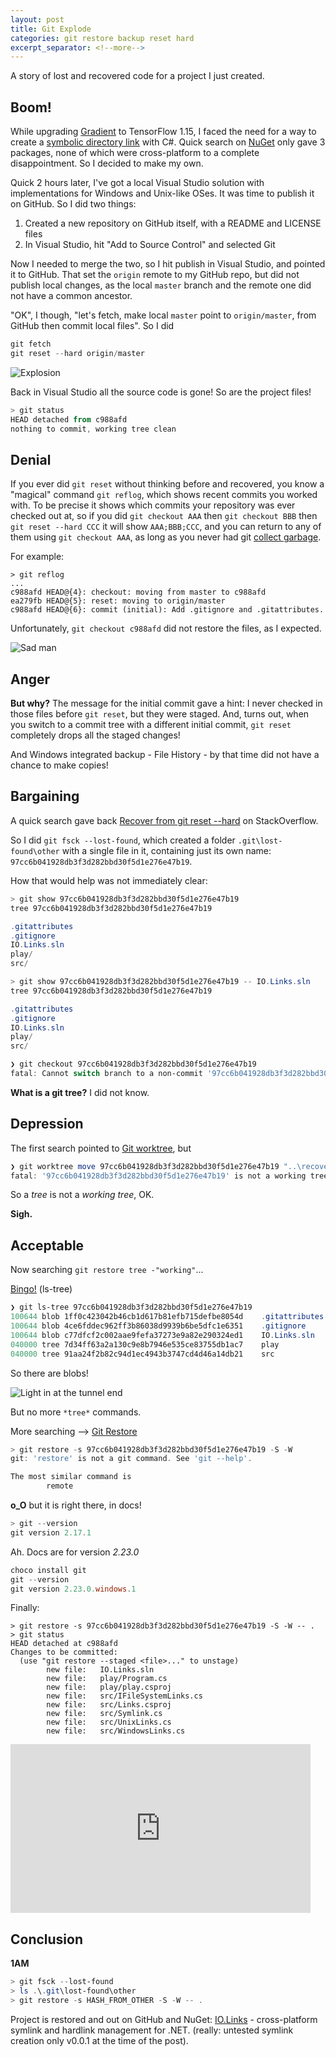 ```yaml
---
layout: post
title: Git Explode
categories: git restore backup reset hard
excerpt_separator: <!--more--> 
---
```


A story of lost and recovered code for a project I just created.

<!--more-->

## Boom!

While upgrading [Gradient](https://losttech.software/gradient.html) to TensorFlow 1.15,
I faced the need for a way to create a
[symbolic directory link](https://en.wikipedia.org/wiki/Symbolic_link) with C#.
Quick search on [NuGet](https://nuget.org) only gave 3 packages, none of which were
cross-platform to a complete disappointment. So I decided to make my own.

Quick 2 hours later, I've got a local Visual Studio solution with implementations
for Windows and Unix-like OSes. It was time to publish it on GitHub. So I did two things:

1. Created a new repository on GitHub itself, with a README and LICENSE files
1. In Visual Studio, hit "Add to Source Control" and selected Git

Now I needed to merge the two, so I hit publish in Visual Studio, and pointed it to GitHub.
That set the `origin` remote to my GitHub repo, but did not publish local changes,
as the local `master` branch and the remote one did not have a common ancestor.

"OK", I though, "let's fetch, make local `master` point to `origin/master`, from GitHub
then commit local files". So I did

```PowerShell
git fetch
git reset --hard origin/master
```

![Explosion](/images/Explosion.jpg)

Back in Visual Studio all the source code is gone! So are the project files!

```PowerShell
> git status
HEAD detached from c988afd
nothing to commit, working tree clean
```

## Denial

If you ever did `git reset` without thinking before and recovered, you know a "magical"
command `git reflog`, which shows recent commits you worked with. To be precise it
shows which commits your repository was ever checked out at, so if you did
`git checkout AAA` then `git checkout BBB` then `git reset --hard CCC` it will show `AAA;BBB;CCC`,
and you can return to any of them using `git checkout AAA`, as long as you never had
git [collect garbage](https://git-scm.com/docs/git-gc).

For example:

```git
> git reflog
...
c988afd HEAD@{4}: checkout: moving from master to c988afd
ea279fb HEAD@{5}: reset: moving to origin/master
c988afd HEAD@{6}: commit (initial): Add .gitignore and .gitattributes.
```

Unfortunately, `git checkout c988afd` did not restore the files, as I expected.

![Sad man](/images/Sad.jpg)

## Anger

**But why?** The message for the initial commit gave a hint: I never checked in those files
before `git reset`, but they were staged. And, turns out, when you switch to a commit tree
with a different initial commit, `git reset` completely drops all the staged changes!

And Windows integrated backup - File History - by that time did not have a chance to make copies!

## Bargaining

A quick search gave back
[Recover from git reset --hard](https://stackoverflow.com/questions/5788037/recover-from-git-reset-hard)
on StackOverflow.

So I did `git fsck --lost-found`, which created a folder `.git\lost-found\other`
with a single file in it, containing just its own name: `97cc6b041928db3f3d282bbd30f5d1e276e47b19`.

How that would help was not immediately clear:

```PowerShell
> git show 97cc6b041928db3f3d282bbd30f5d1e276e47b19
tree 97cc6b041928db3f3d282bbd30f5d1e276e47b19

.gitattributes
.gitignore
IO.Links.sln
play/
src/

> git show 97cc6b041928db3f3d282bbd30f5d1e276e47b19 -- IO.Links.sln
tree 97cc6b041928db3f3d282bbd30f5d1e276e47b19

.gitattributes
.gitignore
IO.Links.sln
play/
src/

❯ git checkout 97cc6b041928db3f3d282bbd30f5d1e276e47b19
fatal: Cannot switch branch to a non-commit '97cc6b041928db3f3d282bbd30f5d1e276e47b19'
```

**What is a git tree?** I did not know.

## Depression

The first search pointed to
[Git worktree](https://www.git-scm.com/docs/git-worktree), but

```PowerShell
❯ git worktree move 97cc6b041928db3f3d282bbd30f5d1e276e47b19 "..\recover"
fatal: '97cc6b041928db3f3d282bbd30f5d1e276e47b19' is not a working tree
```

So a *tree* is not a *working tree*, OK.

**Sigh.**

## Acceptable

Now searching `git restore tree -"working"`...

[Bingo!](https://git-scm.com/docs/git-ls-tree) (ls-tree)

```PowerShell
❯ git ls-tree 97cc6b041928db3f3d282bbd30f5d1e276e47b19
100644 blob 1ff0c423042b46cb1d617b81efb715defbe8054d    .gitattributes
100644 blob 4ce6fddec962ff3b86038d9939b6be5dfc1e6351    .gitignore
100644 blob c77dfcf2c002aae9fefa37273e9a82e290324ed1    IO.Links.sln
040000 tree 7d34ff63a2a130c9e8b7946e535ce83755db1ac7    play
040000 tree 91aa24f2b82c94d1ec4943b3747cd4d46a14db21    src
```

So there are blobs!

![Light in at the tunnel end](/images/EndOfTunnel.jpg)

But no more `*tree*` commands.

More searching --> [Git Restore](https://git-scm.com/docs/git-restore)

```PowerShell
> git restore -s 97cc6b041928db3f3d282bbd30f5d1e276e47b19 -S -W
git: 'restore' is not a git command. See 'git --help'.

The most similar command is
        remote
```

**o_O** but it is right there, in docs!

```PowerShell
> git --version
git version 2.17.1
```

Ah. Docs are for version *2.23.0*

```PowerShell
choco install git
git --version
git version 2.23.0.windows.1
```

Finally:
```
> git restore -s 97cc6b041928db3f3d282bbd30f5d1e276e47b19 -S -W -- .
> git status
HEAD detached at c988afd
Changes to be committed:
  (use "git restore --staged <file>..." to unstage)
        new file:   IO.Links.sln
        new file:   play/Program.cs
        new file:   play/play.csproj
        new file:   src/IFileSystemLinks.cs
        new file:   src/Links.csproj
        new file:   src/Symlink.cs
        new file:   src/UnixLinks.cs
        new file:   src/WindowsLinks.cs
```

<iframe src="https://giphy.com/embed/VbrGKu56dceVa" width="480" height="270" frameBorder="0" class="giphy-embed" allowFullScreen></iframe>

## Conclusion

**1AM**

```PowerShell
> git fsck --lost-found
> ls .\.git\lost-found\other
> git restore -s HASH_FROM_OTHER -S -W -- .
```

Project is restored and out on GitHub and NuGet: [IO.Links](https://github.com/losttech/IO.Links)
\- cross-platform symlink and hardlink management for .NET.
(really: untested symlink creation only v0.0.1 at the time of the post).
